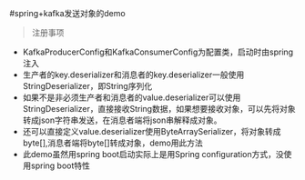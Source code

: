 #spring+kafka发送对象的demo

>注册事项
- KafkaProducerConfig和KafkaConsumerConfig为配置类，启动时由spring注入
- 生产者的key.deserializer和消息者的key.deserializer一般使用StringDeserializer，即String序列化
- 如果不是非必须生产者和消息者的value.deserializer可以使用StringDeserializer，直接接收String数据，如果想要接收对象，可以先将对象转成json字符串发送，在消息者端将json串解释成对象。
- 还可以直接定义value.deserializer使用ByteArraySerializer，将对象转成byte[],消息者端将byte[]转成对象，demo用此方法
- 此demo虽然用spring boot启动实际上是用Spring configuration方式，没使用spring boot特性